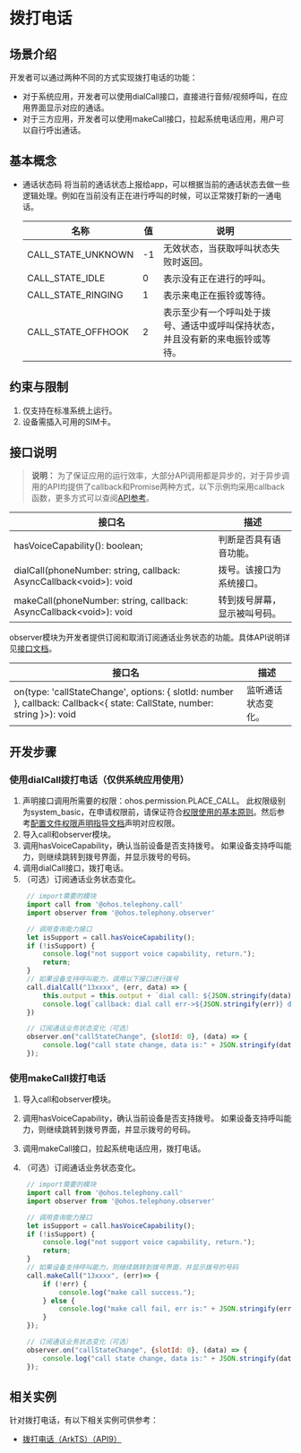 # 拨打电话

## 场景介绍

开发者可以通过两种不同的方式实现拨打电话的功能：
- 对于系统应用，开发者可以使用dialCall接口，直接进行音频/视频呼叫，在应用界面显示对应的通话。
- 对于三方应用，开发者可以使用makeCall接口，拉起系统电话应用，用户可以自行呼出通话。

## 基本概念

- 通话状态码
  将当前的通话状态上报给app，可以根据当前的通话状态去做一些逻辑处理。例如在当前没有正在进行呼叫的时候，可以正常拨打新的一通电话。

  | 名称               | 值   | 说明                                                         |
  | ------------------ | ---- | ------------------------------------------------------------ |
  | CALL_STATE_UNKNOWN | -1   | 无效状态，当获取呼叫状态失败时返回。                         |
  | CALL_STATE_IDLE    | 0    | 表示没有正在进行的呼叫。                                     |
  | CALL_STATE_RINGING | 1    | 表示来电正在振铃或等待。                                     |
  | CALL_STATE_OFFHOOK | 2    | 表示至少有一个呼叫处于拨号、通话中或呼叫保持状态，并且没有新的来电振铃或等待。 |

## 约束与限制

1. 仅支持在标准系统上运行。
2. 设备需插入可用的SIM卡。


## 接口说明

> **说明：**
> 为了保证应用的运行效率，大部分API调用都是异步的，对于异步调用的API均提供了callback和Promise两种方式，以下示例均采用callback函数，更多方式可以查阅[API参考](../reference/apis/js-apis-call.md)。

|                                  接口名                                             | 描述                                                         |
| ----------------------------------------------------------------------------------- | ------------------------------------------------------------ |
| hasVoiceCapability(): boolean;                                                      | 判断是否具有语音功能。                                        |
| dialCall(phoneNumber: string, callback: AsyncCallback&lt;void&gt;): void                   | 拨号。该接口为系统接口。                                      |
| makeCall(phoneNumber: string, callback: AsyncCallback&lt;void&gt;): void                  | 转到拨号屏幕，显示被叫号码。                                  |

observer模块为开发者提供订阅和取消订阅通话业务状态的功能。具体API说明详见[接口文档](../reference/apis/js-apis-observer.md)。

| 接口名                                                       | 描述               |
| ------------------------------------------------------------ | ------------------ |
| on(type: 'callStateChange', options: { slotId: number }, callback: Callback<{ state: CallState, number: string }>): void | 监听通话状态变化。 |

## 开发步骤

### 使用dialCall拨打电话（仅供系统应用使用）

1. 声明接口调用所需要的权限：ohos.permission.PLACE_CALL。
此权限级别为system_basic，在申请权限前，请保证符合[权限使用的基本原则](../security/accesstoken-overview.md#权限使用的基本原则)。然后参考[配置文件权限声明指导文档](../security/accesstoken-guidelines.md#配置文件权限声明)声明对应权限。
2. 导入call和observer模块。
3. 调用hasVoiceCapability，确认当前设备是否支持拨号。
   如果设备支持呼叫能力，则继续跳转到拨号界面，并显示拨号的号码。
4. 调用dialCall接口，拨打电话。
5. （可选）订阅通话业务状态变化。
   ```js
    // import需要的模块
    import call from '@ohos.telephony.call'
    import observer from '@ohos.telephony.observer'

    // 调用查询能力接口
    let isSupport = call.hasVoiceCapability();
    if (!isSupport) {
        console.log("not support voice capability, return.");
        return;
    }
    // 如果设备支持呼叫能力，调用以下接口进行拨号
    call.dialCall("13xxxx", (err, data) => {
        this.output = this.output + `dial call: ${JSON.stringify(data)}\n`
        console.log(`callback: dial call err->${JSON.stringify(err)} data->${JSON.stringify(data)}`)
    })

    // 订阅通话业务状态变化（可选）
    observer.on("callStateChange", {slotId: 0}, (data) => {
        console.log("call state change, data is:" + JSON.stringify(data));
    });
   ```

### 使用makeCall拨打电话

1. 导入call和observer模块。
2. 调用hasVoiceCapability，确认当前设备是否支持拨号。
   如果设备支持呼叫能力，则继续跳转到拨号界面，并显示拨号的号码。
3. 调用makeCall接口，拉起系统电话应用，拨打电话。
4. （可选）订阅通话业务状态变化。

   ```js
    // import需要的模块
    import call from '@ohos.telephony.call'
    import observer from '@ohos.telephony.observer' 
   
    // 调用查询能力接口
    let isSupport = call.hasVoiceCapability();
    if (!isSupport) {
        console.log("not support voice capability, return.");
        return;
    }
    // 如果设备支持呼叫能力，则继续跳转到拨号界面，并显示拨号的号码
    call.makeCall("13xxxx", (err)=> {
        if (!err) {
            console.log("make call success.");
        } else {
            console.log("make call fail, err is:" + JSON.stringify(err));
        }
    });

    // 订阅通话业务状态变化（可选）
    observer.on("callStateChange", {slotId: 0}, (data) => {
        console.log("call state change, data is:" + JSON.stringify(data));
    });
   ```

## 相关实例

针对拨打电话，有以下相关实例可供参考：

- [拨打电话（ArkTS）（API9）](https://gitee.com/openharmony/applications_app_samples/tree/OpenHarmony-4.0-Beta2/code/BasicFeature/Telephony/Call)